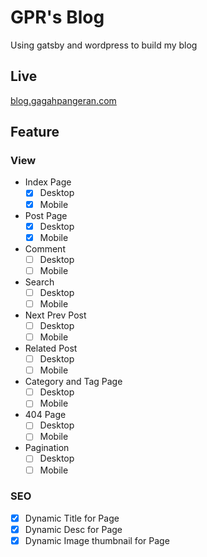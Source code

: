 # GPR's Blog

Using gatsby and wordpress to build my blog

## Live

[blog.gagahpangeran.com](https://blog.gagahpangeran.com)

## Feature

### View

- Index Page
  - [x] Desktop
  - [x] Mobile
- Post Page
  - [x] Desktop
  - [x] Mobile
- Comment
  - [ ] Desktop
  - [ ] Mobile
- Search
  - [ ] Desktop
  - [ ] Mobile
- Next Prev Post
  - [ ] Desktop
  - [ ] Mobile
- Related Post
  - [ ] Desktop
  - [ ] Mobile
- Category and Tag Page
  - [ ] Desktop
  - [ ] Mobile
- 404 Page
  - [ ] Desktop
  - [ ] Mobile
- Pagination
  - [ ] Desktop
  - [ ] Mobile

### SEO

- [x] Dynamic Title for Page
- [x] Dynamic Desc for Page
- [x] Dynamic Image thumbnail for Page
